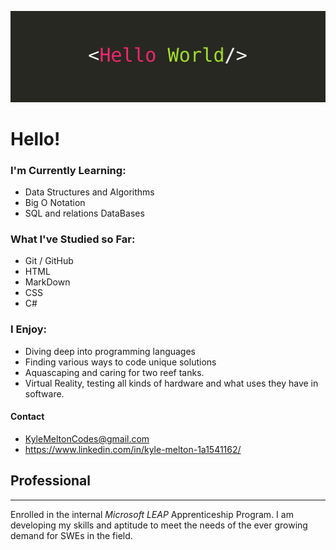 ![banner](https://github.com/KyleMel/KyleMel/blob/73cfb9d509e1117c33aee21dd70c4dd0e85562d3/Images/helloworldbanner.png)
# Hello!

### **I'm Currently Learning:**
- Data Structures and Algorithms
- Big O Notation
- SQL and relations DataBases

### **What I've Studied so Far:**
- Git / GitHub
- HTML
- MarkDown
- CSS
- C#

### **I Enjoy:**
- Diving deep into programming languages
- Finding various ways to code unique solutions
- Aquascaping and caring for two reef tanks.
- Virtual Reality, testing all kinds of hardware and what uses they have in software.

#### **Contact**
- KyleMeltonCodes@gmail.com
- https://www.linkedin.com/in/kyle-melton-1a1541162/

## **Professional**
--- 
Enrolled in the internal *Microsoft LEAP* Apprenticeship Program. I am developing my skills and aptitude to meet the needs of the ever growing demand for SWEs in the field.  
